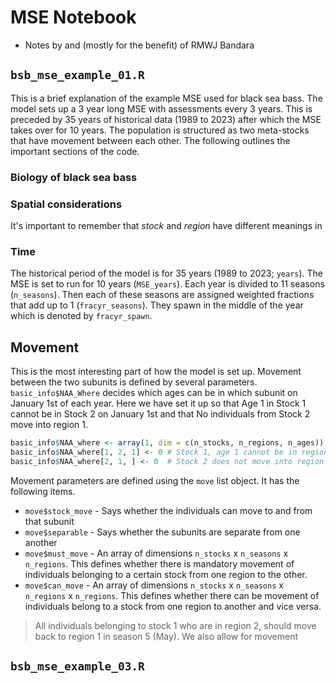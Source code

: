 # MSE Notebook

- Notes by and (mostly for the benefit) of RMWJ Bandara

## `bsb_mse_example_01.R`

This is a brief explanation of the example MSE used for black sea bass.
The model sets up a 3 year long MSE with assessments every 3 years. This is 
preceded by 35 years of historical data (1989 to 2023) after which the MSE 
takes over for 10 years. The population is structured as two meta-stocks that
have movement between each other. The following outlines the important
sections of the code.


### Biology of black sea bass

### Spatial considerations

It's important to remember that *stock* and *region* have different meanings in 

### Time

The historical period of the model is for 35 years (1989 to 2023; `years`).
The MSE is set to run for 10 years (`MSE_years`). Each year is divided to 11 
seasons (`n_seasons`). Then each of these seasons are assigned weighted fractions 
that add up to 1 (`fracyr_seasons`). They spawn in the middle of the year which is 
denoted by `fracyr_spawn`. 

## Movement

This is the most interesting part of how the model is set up. Movement between the 
two subunits is defined by several parameters. `basic_info$NAA_Where` decides which ages 
can be in which subunit on January 1st of each year. Here we have set it up so 
that Age 1 in Stock 1 cannot be in Stock 2 on January 1st and that No individuals 
from Stock 2 move into region 1.

```r
basic_info$NAA_where <- array(1, dim = c(n_stocks, n_regions, n_ages))
basic_info$NAA_where[1, 2, 1] <- 0 # Stock 1, age 1 cannot be in region 2 on Jan 1
basic_info$NAA_where[2, 1, ] <- 0  # Stock 2 does not move into region 1
```

Movement parameters are defined using the `move` list object. It has the following 
items.
- `move$stock_move` - Says whether the individuals can move to and from that subunit
- `move$separable` - Says whether the subunits are separate from one another
- `move$must_move` - An array of dimensions `n_stocks` x `n_seasons` x `n_regions`. 
This defines whether there is mandatory movement of individuals belonging to a 
certain stock from one region to the other. 
- `move$can_move` - An array of dimensions  `n_stocks` x `n_seasons` x `n_regions` x `n_regions`. 
This defines whether there can be movement of individuals belong to a stock from 
one region to another and vice versa. 

> All individuals belonging to stock 1 who are in region 2, should move
back to region 1 in season 5 (May).
> We also allow for movement 

## `bsb_mse_example_03.R`


